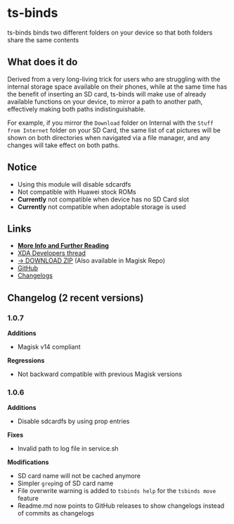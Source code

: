 # ts-binds
ts-binds binds two different folders on your device so that both folders share the same contents

## What does it do
Derived from a very long-living trick for users who are struggling with the internal storage space available on their phones, while at the same time has the benefit of inserting an SD card, ts-binds will make use of already available functions on your device, to mirror a path to another path, effectively making both paths indistinguishable.

For example, if you mirror the `Download` folder on Internal with the `Stuff from Internet` folder on your SD Card, the same list of cat pictures will be shown on both directories when navigated via a file manager, and any changes will take effect on both paths.

## Notice
- Using this module will disable sdcardfs
- Not compatible with Huawei stock ROMs
- **Currently** not compatible when device has no SD Card slot
- **Currently** not compatible when adoptable storage is used

## Links
- [**More Info and Further Reading**](https://www.technosparks.net/pages/product-documentation/ts-binds)
- [XDA Developers thread](https://forum.xda-developers.com/apps/magisk/module-ts-binds-t3628856)
- [→ DOWNLOAD ZIP](https://github.com/Magisk-Modules-Repo/ts-binds/releases) (Also available in Magisk Repo)
- [GitHub](https://github.com/Magisk-Modules-Repo/ts-binds/)
- [Changelogs](https://github.com/Magisk-Modules-Repo/ts-binds/releases)

## Changelog (2 recent versions)
### 1.0.7
**Additions**
- Magisk v14 compliant

**Regressions**
- Not backward compatible with previous Magisk versions
### 1.0.6
**Additions**  
- Disable sdcardfs by using prop entries

**Fixes**  
- Invalid path to log file in service.sh

**Modifications**  
- SD card name will not be cached anymore
- Simpler `grep`ing of SD card name
- File overwrite warning is added to `tsbinds help` for the `tsbinds move` feature
- Readme.md now points to GitHub releases to show changelogs instead of commits as changelogs
